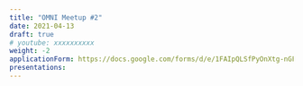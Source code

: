 ```yaml
---
title: "OMNI Meetup #2"
date: 2021-04-13
draft: true
# youtube: xxxxxxxxxx
weight: -2
applicationForm: https://docs.google.com/forms/d/e/1FAIpQLSfPyOnXtg-nGFLD7H0tIMLD2J00URC0J9-IlwVmhCu_qU48hw/viewform
presentations:
---
```


